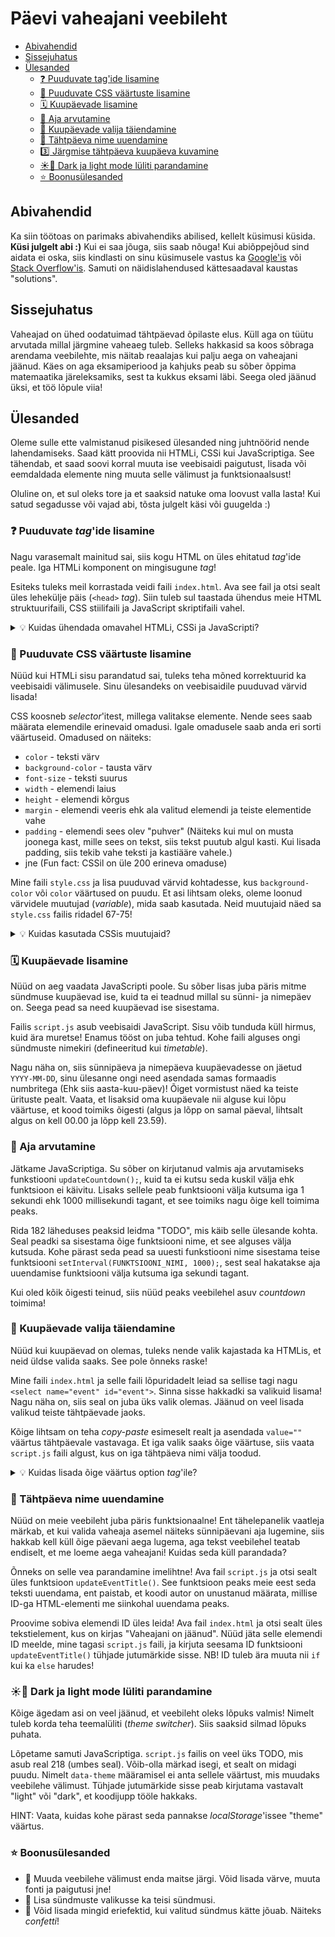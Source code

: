 # Päevi vaheajani veebileht

- [Abivahendid](#abivahendid)
- [Sissejuhatus](#sissejuhatus)
- [Ülesanded](#ülesanded)
  - [❓ Puuduvate tag'ide lisamine](#-puuduvate-tagide-lisamine)
  - [💄 Puuduvate CSS väärtuste lisamine](#-puuduvate-css-väärtuste-lisamine)
  - [🗓️ Kuupäevade lisamine](#️-kuupäevade-lisamine)
  - [🔢 Aja arvutamine](#-aja-arvutamine)
  - [💭 Kuupäevade valija täiendamine](#-kuupäevade-valija-täiendamine)
  - [🔄️ Tähtpäeva nime uuendamine](#️-tähtpäeva-nime-uuendamine)
  - [3️⃣ Järgmise tähtpäeva kuupäeva kuvamine](#3️⃣-järgmise-tähtpäeva-kuupäeva-kuvamine)
  - [☀️🌙 Dark ja light mode lüliti parandamine](#️-dark-ja-light-mode-lüliti-parandamine)
  - [⭐ Boonusülesanded](#-boonusülesanded)

## Abivahendid

Ka siin töötoas on parimaks abivahendiks abilised, kellelt küsimusi küsida. **Küsi julgelt abi :)** Kui ei saa jõuga, siis saab nõuga! Kui abiõppejõud sind aidata ei oska, siis kindlasti on sinu küsimusele vastus ka [Google'is](https://google.com) või [Stack Overflow'is](https://stackoverflow.com/questions). Samuti on näidislahendused kättesaadaval kaustas "solutions".

## Sissejuhatus

Vaheajad on ühed oodatuimad tähtpäevad õpilaste elus. Küll aga on tüütu arvutada millal järgmine vaheaeg tuleb. Selleks hakkasid sa koos sõbraga arendama veebilehte, mis näitab reaalajas kui palju aega on vaheajani jäänud. Käes on aga eksamiperiood ja kahjuks peab su sõber õppima matemaatika järeleksamiks, sest ta kukkus eksami läbi. Seega oled jäänud üksi, et töö lõpule viia!

## Ülesanded

Oleme sulle ette valmistanud pisikesed ülesanded ning juhtnöörid nende lahendamiseks. Saad kätt proovida nii HTMLi, CSSi kui JavaScriptiga. See tähendab, et saad soovi korral muuta ise veebisaidi paigutust, lisada või eemdaldada elemente ning muuta selle välimust ja funktsionaalsust! 

Oluline on, et sul oleks tore ja et saaksid natuke oma loovust valla lasta! Kui satud segadusse või vajad abi, tõsta julgelt käsi või guugelda :)

### ❓ Puuduvate _tag_'ide lisamine
Nagu varasemalt mainitud sai, siis kogu HTML on üles ehitatud _tag_'ide peale. Iga HTMLi komponent on mingisugune _tag_!

Esiteks tuleks meil korrastada veidi faili `index.html`. Ava see fail ja otsi sealt üles lehekülje päis (`<head>` _tag_). Siin tuleb sul taastada ühendus meie HTML struktuurifaili, CSS stiilifaili ja JavaScript skriptifaili vahel.

<details>
  <summary>💡 Kuidas ühendada omavahel HTMLi, CSSi ja JavaScripti?</summary>

  CSSi faili ühendamiseks saame kasutada isesulguvat tagi `<link>`, ning panna talle külge märgendi `rel="stylesheet"`, et anda märku, et tegemist on lehekülje stiili sisaldava failiga. CSS faili nimi tuleb panna märgendis `href=""` jutumärkide vahele.
  
  Kui see kõik kokku panna, siis CSS faili ühendamine võiks välja näha umbes selline:
```html
  <link rel="stylesheet" href="style.css" />
```
  JavaScripti faili ühendamine käib väga sarnaselt, aga seal tuleb kasutada tagi `<script>`. Skriptile tuleb märgenditeks anda JavaScripti faili nimi `src="failinimi"` ja tüüp `type="text/javascript"`. Kuna meie JavaScripti skript hakkab muutma veebilehe sisu, siis peaks tema ühendamisega ootama kuni ülejäänud veebileht on ära laadinud, ning selleks tuleb talle märgendina lisada veel defer. `<script>` tag ei ole isesulguv, seetõttu tuleb see lõpuks ka sulgeda: `</script>`
  
  Kui see kõik kokku panna, siis JavaScripti faili ühendamiseks kasutatav kood olla näiteks selline:
```html
<script src="script.js" type="text/javascript" defer></script>
```
</details>


### 💄 Puuduvate CSS väärtuste lisamine
Nüüd kui HTMLi sisu parandatud sai, tuleks teha mõned korrektuurid ka veebisaidi välimusele. Sinu ülesandeks on veebisaidile puuduvad värvid lisada! 

CSS koosneb _selector_'itest, millega valitakse elemente. Nende sees saab määrata elemendile erinevaid omadusi. Igale omadusele saab anda eri sorti väärtuseid. Omadused on näiteks:
- `color` - teksti värv
- `background-color` - tausta värv
- `font-size` - teksti suurus
- `width` - elemendi laius
- `height` - elemendi kõrgus
- `margin` - elemendi veeris ehk ala valitud elemendi ja teiste elementide vahe
- `padding` - elemendi sees olev "puhver" (Näiteks kui mul on musta joonega kast, mille sees on tekst, siis tekst puutub algul kasti. Kui lisada padding, siis tekib vahe teksti ja kastiääre vahele.)
- jne (Fun fact: CSSil on üle 200 erineva omaduse)

Mine faili `style.css` ja lisa puuduvad värvid kohtadesse, kus `background-color` või `color` väärtused on puudu. Et asi lihtsam oleks, oleme loonud värvidele muutujad (_variable_), mida saab kasutada. Neid muutujaid näed sa `style.css` failis ridadel 67-75!

<details>
<summary>💡 Kuidas kasutada CSSis muutujaid?</summary>

Siin (ja `style.css` failis ridadel 67-75) saad sa neid väärtuseid ka näha - väärtused, mis algavad "--" ongi muutujad, mida saab igal pool kasutada.

```css
:root {
    --color-background: #FDFFEC;
    --text-color-blue: #2D3142;
    --text-color-green: #81A880;
    --text-color-orange: #FF8C42;
    --color-blue: #2D3142;
    --color-green: #81A880;
    --color-orange: #FF8C42;
}
```
  
Muutujate kasutamiseks on selline funktsioon nagu `var()`, mille sisse sa paned muutuja nime, et seda kasutada. Näide: 

```css 
background-color: var(--color-background);
color: var(--color-orange);
```

</details>

### 🗓️ Kuupäevade lisamine
Nüüd on aeg vaadata JavaScripti poole. Su sõber lisas juba päris mitme sündmuse kuupäevad ise, kuid ta ei teadnud millal su sünni- ja nimepäev on. Seega pead sa need kuupäevad ise sisestama.

Failis `script.js` asub veebisaidi JavaScript. Sisu võib tunduda küll hirmus, kuid ära muretse! Enamus tööst on juba tehtud. Kohe faili alguses ongi sündmuste nimekiri (defineeritud kui _timetable_). 

Nagu näha on, siis sünnipäeva ja nimepäeva kuupäevadesse on jäetud `YYYY-MM-DD`, sinu ülesanne ongi need asendada samas formaadis numbritega (Ehk siis aasta-kuu-päev)! Õiget vormistust näed ka teiste ürituste pealt. Vaata, et lisaksid oma kuupäevale nii alguse kui lõpu väärtuse, et kood toimiks õigesti (algus ja lõpp on samal päeval, lihtsalt algus on kell 00.00 ja lõpp kell 23.59).

### 🔢 Aja arvutamine
Jätkame JavaScriptiga. Su sõber on kirjutanud valmis aja arvutamiseks funkstiooni `updateCountdown();`, kuid ta ei kutsu seda kuskil välja ehk funktsioon ei käivitu. Lisaks sellele peab funktsiooni välja kutsuma iga 1 sekundi ehk 1000 millisekundi tagant, et see toimiks nagu õige kell toimima peaks.

Rida 182 läheduses peaksid leidma "TODO", mis käib selle ülesande kohta. Seal peadki sa sisestama õige funktsiooni nime, et see alguses välja kutsuda. Kohe pärast seda pead sa uuesti funkstiooni nime sisestama teise funktsiooni `setInterval(FUNKTSIOONI_NIMI, 1000);`, sest seal hakatakse aja uuendamise funktsiooni välja kutsuma iga sekundi tagant.

Kui oled kõik õigesti teinud, siis nüüd peaks veebilehel asuv _countdown_ toimima!

### 💭 Kuupäevade valija täiendamine
Nüüd kui kuupäevad on olemas, tuleks nende valik kajastada ka HTMLis, et neid üldse valida saaks. See pole õnneks raske!

Mine faili `index.html` ja selle faili lõpuridadelt leiad sa sellise tagi nagu `<select name="event" id="event">`. Sinna sisse hakkadki sa valikuid lisama! Nagu näha on, siis seal on juba üks valik olemas. Jäänud on veel lisada valikud teiste tähtpäevade jaoks. 

Kõige lihtsam on teha _copy-paste_ esimeselt realt ja asendada `value=""` väärtus tähtpäevale vastavaga. Et iga valik saaks õige väärtuse, siis vaata `script.js` faili algust, kus on iga tähtpäeva nimi välja toodud.


<details>
<summary>💡 Kuidas lisada õige väärtus option <i>tag</i>'ile?</summary>

```js
    "kooli lõpp": [ // "kooli lõpp" on tähtpäeva nimi ja selle sama nime pead sa ka optioni väärtuseks panema
        {
            start: new Date("2025-06-18T00:00:00.000Z"),
            end: new Date("2025-06-26T23:59:59.000Z"),
        }
    ],
```
```html
    <option value="kooli lõpp">kooli lõpuni</option> <!-- "kooli lõpp" tuleb niimoodi sisestada -->
```
</details>

### 🔄️ Tähtpäeva nime uuendamine
Nüüd on meie veebileht juba päris funktsionaalne! Ent tähelepanelik vaatleja märkab, et kui valida vaheaja asemel näiteks sünnipäevani aja lugemine, siis hakkab kell küll õige päevani aega lugema, aga tekst veebilehel teatab endiselt, et me loeme aega vaheajani! Kuidas seda küll parandada?

Õnneks on selle vea parandamine imelihtne! Ava fail `script.js` ja otsi sealt üles funktsioon `updateEventTitle()`. See funktsioon peaks meie eest seda teksti uuendama, ent paistab, et koodi autor on unustanud määrata, millise ID-ga HTML-elementi me siinkohal uuendama peaks.

Proovime sobiva elemendi ID üles leida! Ava fail `index.html` ja otsi sealt üles tekstielement, kus on kirjas "Vaheajani on jäänud". Nüüd jäta selle elemendi ID meelde, mine tagasi `script.js` faili, ja kirjuta seesama ID funktsiooni `updateEventTitle()` tühjade jutumärkide sisse. NB! ID tuleb ära muuta nii `if` kui ka `else` harudes!

### ☀️🌙 Dark ja light mode lüliti parandamine
Kõige ägedam asi on veel jäänud, et veebileht oleks lõpuks valmis! Nimelt tuleb korda teha teemalüliti (_theme switcher_). Siis saaksid silmad lõpuks puhata.

Lõpetame samuti JavaScriptiga. `script.js` failis on veel üks TODO, mis asub real 218 (umbes seal). Võib-olla märkad isegi, et sealt on midagi puudu. Nimelt `data-theme` määramisel ei anta sellele väärtust, mis muudaks veebilehe välimust. Tühjade jutumärkide sisse peab kirjutama vastavalt "light" või "dark", et koodijupp tööle hakkaks. 

HINT: Vaata, kuidas kohe pärast seda pannakse _localStorage_'issee "theme" väärtus.

### ⭐ Boonusülesanded

- 👑 Muuda veebilehe välimust enda maitse järgi. Võid lisada värve, muuta fonti ja paigutusi jne!
- 👑 Lisa sündmuste valikusse ka teisi sündmusi.
- 👑 Võid lisada mingid eriefektid, kui valitud sündmus kätte jõuab. Näiteks _confetti_!
